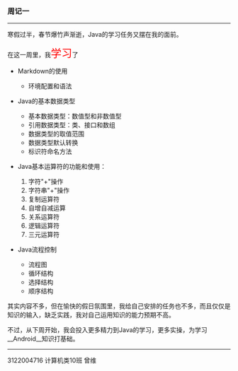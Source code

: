 ### 周记一

---

寒假过半，春节爆竹声渐逝，Java的学习任务又摆在我的面前。

在这一周里，我<font color="red" size="5pt">学习</font>了
+ Markdown的使用
  
    + 环境配置和语法
+ Java的基本数据类型
    + 基本数据类型：数值型和非数值型
    + 引用数据类型：类、接口和数组
    + 数据类型的取值范围
    + 数据类型默认转换
    + 标识符命名方法
+ Java基本运算符的功能和使用：
    1. 字符"+"操作 
    2. 字符串"+"操作 
    3. 复制运算符 
    4. 自增自减运算 
    5. 关系运算符 
    6. 逻辑运算符 
    7. 三元运算符
+ Java流程控制
    + 流程图
    + 循环结构
    + 选择结构
    + 顺序结构

其实内容不多，但在愉快的假日氛围里，我给自己安排的任务也不多，而且仅仅是知识的输入，缺乏实践，我对自己运用知识的能力预期不高。

不过，从下周开始，我会投入更多精力到Java的学习，更多实操，为学习__Android__知识打基础。

---

3122004716 计算机类10班 曾维
